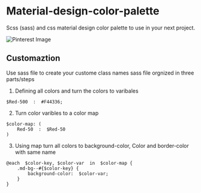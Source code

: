 # Material-design-color-palette
Scss (sass) and css material design color palette to use in your next project. 

![Pinterest Image](https://pin.it/aiaki63kdqr7ma)

## Customaztion 
Use sass file to create your custome class names 
sass file orgnized in three parts/steps

 1. Defining all colors and turn the colors to varibales
``` 
$Red-500  :  #F44336; 
```
 2. Turn color varibles to a color map
``` 
$color-map: (
	Red-50  :  $Red-50 
)
```
 3. Using map turn all colors to background-color, Color and
    border-color with same name
``` 
@each  $color-key, $color-var  in  $color-map {
	.md-bg--#{$color-key} {
		background-color:  $color-var;
	}
}
```

<!--stackedit_data:
eyJoaXN0b3J5IjpbODYxMjU2ODk5LC0xMzE5NzExMTM1LC0xOD
A2MTIyNDAxXX0=
-->